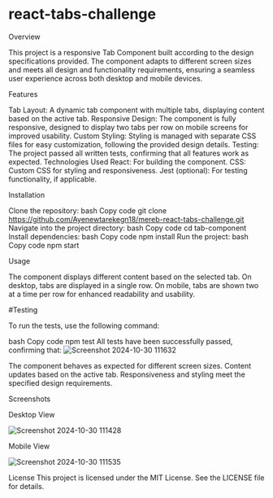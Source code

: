 # react-tabs-challenge


Overview

This project is a responsive Tab Component built according to the design specifications provided. The component adapts to different screen sizes and meets all design and functionality requirements, ensuring a seamless user experience across both desktop and mobile devices.

Features

Tab Layout: A dynamic tab component with multiple tabs, displaying content based on the active tab.
Responsive Design: The component is fully responsive, designed to display two tabs per row on mobile screens for improved usability.
Custom Styling: Styling is managed with separate CSS files for easy customization, following the provided design details.
Testing: The project passed all written tests, confirming that all features work as expected.
Technologies Used
React: For building the component.
CSS: Custom CSS for styling and responsiveness.
Jest (optional): For testing functionality, if applicable.

Installation

Clone the repository:
bash
Copy code
git clone https://github.com/Ayenewtarekegn18/mereb-react-tabs-challenge.git
Navigate into the project directory:
bash
Copy code
cd tab-component
Install dependencies:
bash
Copy code
npm install
Run the project:
bash
Copy code
npm start

Usage

The component displays different content based on the selected tab. On desktop, tabs are displayed in a single row. On mobile, tabs are shown two at a time per row for enhanced readability and usability.

#Testing

To run the tests, use the following command:

bash
Copy code
npm test
All tests have been successfully passed, confirming that:
![Screenshot 2024-10-30 111632](https://github.com/user-attachments/assets/aeb1155f-c833-48af-bb34-68c06daf3686)

The component behaves as expected for different screen sizes.
Content updates based on the active tab.
Responsiveness and styling meet the specified design requirements.

Screenshots

Desktop View

![Screenshot 2024-10-30 111428](https://github.com/user-attachments/assets/28a15c26-f449-4074-af6c-5b254806464d)

Mobile View

![Screenshot 2024-10-30 111535](https://github.com/user-attachments/assets/25d04534-ad53-4dcf-a45d-e07893cf7007)

License
This project is licensed under the MIT License. See the LICENSE file for details.
